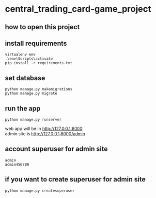 # central_trading_card-game_project
## how to open this project <br /> 
## install requirements <br /> 
```
virtualenv env
.\env\Scripts\activate
pip install -r requirements.txt
```
## set database
```
python manage.py makemigrations
python manage.py migrate
```
## run the app
```
python manage.py runserver
```
web app will be in http://127.0.0.1:8000 <br /> 
admin site is http://127.0.0.1:8000/admin
## account superuser for admin site
```
admin
admin456789
```
## if you want to create superuser for admin site 
```
python manage.py createsuperuser
```
